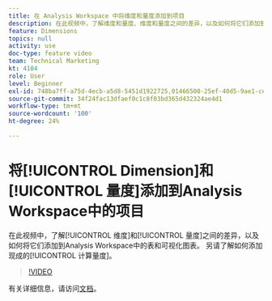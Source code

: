 ```yaml
---
title: 在 Analysis Workspace 中将维度和量度添加到项目
description: 在此视频中，了解维度和量度、维度和量度之间的差异，以及如何将它们添加到Analysis Workspace中的表格和可视化图表。 另请了解如何添加现成的计算量度。
feature: Dimensions
topics: null
activity: use
doc-type: feature video
team: Technical Marketing
kt: 4104
role: User
level: Beginner
exl-id: 748ba7ff-a75d-4ecb-a5d8-5451d1922725,01466500-25ef-40d5-9ae1-ce1e0e92b0b5
source-git-commit: 34f24fac13dfaef0c1c8f03bd365d432324ae4d1
workflow-type: tm+mt
source-wordcount: '100'
ht-degree: 24%

---
```


# 将[!UICONTROL Dimension]和[!UICONTROL 量度]添加到Analysis Workspace中的项目

在此视频中，了解[!UICONTROL 维度]和[!UICONTROL 量度]之间的差异，以及如何将它们添加到Analysis Workspace中的表和可视化图表。 另请了解如何添加现成的[!UICONTROL 计算量度]。

>[!VIDEO](https://video.tv.adobe.com/v/30606/?quality=12)

有关详细信息，请访问[文档](https://experienceleague.adobe.com/docs/analytics/analyze/analysis-workspace/components/analysis-workspace-components.html?lang=zh-Hans)。
